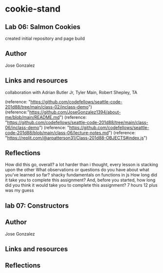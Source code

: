 # cookie-stand

## Lab 06: Salmon Cookies

created initial repository and page build

## Author

Jose Gonzalez

## Links and resources

collaboration with Adrian Butler Jr, Tyler Main, Robert Shepley, TA

(reference: "https://github.com/codefellows/seattle-code-201d88/tree/main/class-02/inclass-demo")
(reference:"https://github.com/JoseGonzalez1394/about-me/blob/main/README.md")
(reference: "https://github.com/codefellows/seattle-code-201d88/tree/main/class-06/inclass-demo")
(reference: "https://github.com/codefellows/seattle-code-201d88/blob/main/class-06/lecture-notes.md")
(reference: "https://replit.com/@arpatterson31/Class-201d88-OBJECTS#index.js")

## Reflections

How did this go, overall?
a lot harder than i thought, every lesson is stacking upon the other
What observations or questions do you have about what you’ve learned so far?
shacky fundamentals on functions in js
How long did it take you to complete this assignment? And, before you started, how long did you think it would take you to complete this assignment?
7 hours 12 plus was my guess

## lab 07: Constructors

## Author

Jose Gonzalez

## Links and resources

## Reflections